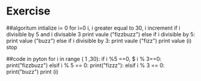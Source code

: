 # Exercise
##algoritum
intialize i= 0
for i=0 i, i greater equal to 30, i increment
if i divisible by 5 and i divisable 3
print vaule ("fizzbuzz")
else if i divisible by 5:
print value ("buzz") 
else if i divisible by 3:
print vaule ("fizz") 
print value (i)
stop

##code in pyton
 for i in range ( 1 ,30):
 if i %5 ==0, $ i % 3==0:
 print("fizzbuzz")
 elsif i % 5 == 0:
 print("fizzz"):
  elsif i % 3 == 0:
 print("buzz")
 print (i)
